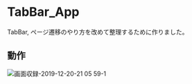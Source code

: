 # TabBar_App
TabBar, ページ遷移のやり方を改めて整理するために作りました。

## 動作
![画面収録-2019-12-20-21 05 59-_1_](https://user-images.githubusercontent.com/41050625/71256305-a97d6500-2373-11ea-91ee-c70569fe99a0.gif)

